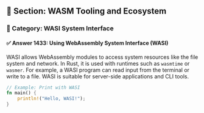 ## 📘 Section: WASM Tooling and Ecosystem  
### 🔹 Category: WASI System Interface  
#### ✅ Answer 1433: Using WebAssembly System Interface (WASI)

WASI allows WebAssembly modules to access system resources like the file system and network. In Rust, it is used with runtimes such as `wasmtime` or `wasmer`. For example, a WASI program can read input from the terminal or write to a file. WASI is suitable for server-side applications and CLI tools.

```rust
// Example: Print with WASI
fn main() {
    println!("Hello, WASI!");
}
```
